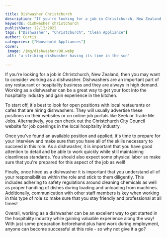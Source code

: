```yaml
---

title: Dishwasher Christchurch
description: "If you're looking for a job in Christchurch, New Zealand, then you may want to consider working as a dishwasher. Dishwashers are a...learn more about it now"
keywords: dishwasher christchurch
publishDate: 12/12/2022
tags: ["Dishwasher", "Christchurch", "Clean Appliance"]
author: Curtis
categories: ["Household Appliances"]
cover: 
 image: /img/dishwasher/98.webp
 alt: 'a striking dishwasher having its time in the sun'

---
```


If you're looking for a job in Christchurch, New Zealand, then you may want to consider working as a dishwasher. Dishwashers are an important part of any restaurant or hospitality business and they are always in high demand. Working as a dishwasher can be a great way to get your foot into the hospitality industry and gain experience in the kitchen. 

To start off, it's best to look for open positions with local restaurants or cafes that are hiring dishwashers. They will usually advertise these positions on their websites or on online job portals like Seek or Trade Me Jobs. Alternatively, you can check out the Christchurch City Council website for job openings in the local hospitality industry. 

Once you've found an available position and applied, it's time to prepare for your interview and make sure that you have all of the skills necessary to succeed in this role. As a dishwasher, it is important that you have good attention to detail and be able to work quickly while still maintaining cleanliness standards. You should also expect some physical labor so make sure that you're prepared for this aspect of the job as well! 

Finally, once hired as a dishwasher it is important that you understand all of your responsibilities within the role and stick to them diligently. This includes adhering to safety regulations around cleaning chemicals as well as proper handling of dishes during loading and unloading from machines. Additionally, communication with other staff members is key when working in this type of role so make sure that you stay friendly and professional at all times! 

Overall, working as a dishwasher can be an excellent way to get started in the hospitality industry while gaining valuable experience along the way! With just some preparation beforehand plus hard work during employment, anyone can become successful at this role - so why not give it a go?
